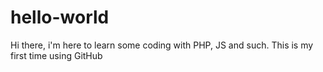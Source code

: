 # hello-world

Hi there, i'm here to learn some coding with PHP, JS and such. This is my first time using GitHub
